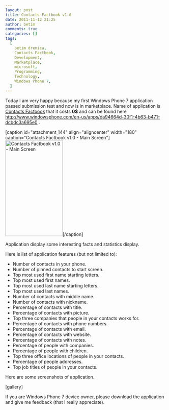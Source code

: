 ```yaml
---
layout: post
title: Contacts Factbook v1.0
date: 2011-11-12 21:25
author: betim
comments: true
categories: []
tags:
  [
    betim drenica,
    Contacts Factbook,
    Development,
    Marketplace,
    microsoft,
    Programming,
    Technology,
    Windows Phone 7,
  ]
---
```


Today I am very happy because my first Windows Phone 7 application passed submission test and now is in marketplace. Name of application is <a href="http://www.windowsphone.com/en-us/apps/da94664d-30f1-4b63-b471-dcbdc3a695e0">Contacts Factbook</a> that it costs <strong>0\$</strong> and can be found here <a href="http://www.windowsphone.com/en-us/apps/da94664d-30f1-4b63-b471-dcbdc3a695e0">http://www.windowsphone.com/en-us/apps/da94664d-30f1-4b63-b471-dcbdc3a695e0</a> .

[caption id="attachment_144" align="aligncenter" width="180" caption="Contacts Factbook v1.0 - Main Screen"]<a href="http://blog.betimdrenica.com/wp-content/uploads/2011/11/screeshot1.png"><img class="size-medium wp-image-144 " title="Contacts Factbook v1.0 - Main Screen" src="http://blog.betimdrenica.com/wp-content/uploads/2011/11/screeshot1.png?w=180" alt="Contacts Factbook v1.0 - Main Screen" width="180" height="300" /></a>[/caption]

<!--more-->Application display some interesting facts and statistics display.

Here is list of application features (but not limited to):

- Number of contacts in your phone.
- Number of pinned contacts to start screen.
- Top most used first name starting letters.
- Top most used first names.
- Top most used last name starting letters.
- Top most used last names.
- Number of contacts with middle name.
- Number of contacts with nickname.
- Percentage of contacts with title.
- Percentage of contacts with picture.
- Top three companies that people in your contacts works for.
- Percentage of contacts with phone numbers.
- Percentage of contacts with email.
- Percentage of contacts with website.
- Percentage of contacts with notes.
- Percentage of people with companies.
- Percentage of people with children.
- Top three office locations of people in your contacts.
- Percentage of people addresses.
- Top job titles of people in your contacts.

Here are some screenshots of application.

[gallery]

If you are Windows Phone 7 device owner, please download the application and give me feedback (that I really appreciate).
